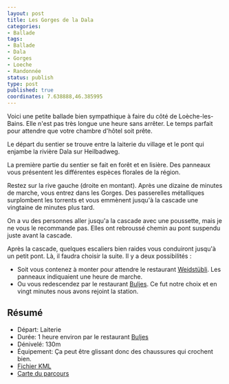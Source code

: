 ```yaml
---
layout: post
title: Les Gorges de la Dala
categories:
- Ballade
tags:
- Ballade
- Dala
- Gorges
- Loeche
- Randonnée
status: publish
type: post
published: true
coordinates: 7.638888,46.385995
---
```


Voici une petite ballade bien sympathique à faire du côté de Loèche-les-Bains. Elle n'est pas très longue une heure sans arrêter. Le temps parfait pour attendre que votre chambre d'hôtel soit prête. <!--more-->

Le départ du sentier se trouve entre la laiterie du village et le pont qui enjambe la rivière Dala sur Heilbadweg.

La première partie du sentier se fait en forêt et en lisière. Des panneaux vous présentent les différentes espèces florales de la région.

Restez sur la rive gauche (droite en montant). Après une dizaine de minutes de marche, vous entrez dans les Gorges. Des passerelles métalliques surplombent les torrents et vous emmènent jusqu'à la cascade une vingtaine de minutes plus tard.

On a vu des personnes aller jusqu'a la cascade avec une poussette, mais je ne vous le recommande pas. Elles ont rebroussé chemin au pont suspendu juste avant la cascade.

Après la cascade, quelques escaliers bien raides vous conduiront jusqu'à un petit pont. Là, il faudra choisir la suite. Il y a deux possibilités :

- Soit vous contenez à monter pour attendre le restaurant [Weidstübli](https://www.weidstuebli.ch). Les panneaux indiquaient une heure de marche.
- Ou vous redescendez par le restaurant [Buljes](https://www.buljes.ch/). Ce fut notre choix et en vingt minutes nous avons rejoint la station.</li>

## Résumé

- Départ: Laiterie
- Durée: 1 heure environ par le restaurant <a title="https://www.buljes.ch/" href="https://www.buljes.ch/">Buljes</a>
- Dénivelé: 130m
- Équipement: Ça peut être glissant donc des chaussures qui crochent bien.
- <a title="https://gist.github.com/alienlebarge/5776473" href="https://gist.github.com/alienlebarge/5776473">Fichier KML</a>
- <a title="https://gist.github.com/alienlebarge/5776473/raw/bb548d21525b69c60ff3862b19cd6a5644ce3f90/GorgesDala.kml" href="https://map.geo.admin.ch/?Y=615347.43151101&amp;X=136861.53681663&amp;zoom=9&amp;bgLayer=ch.swisstopo.pixelkarte-farbe&amp;layers=KML%7C%7Chttps%3A%2F%2Fgist.github.com%2Falienlebarge%2F5776473,KML%7C%7Chttps%3A%2F%2Fgist.github.com%2Falienlebarge%2F5776473%2Fraw%2Fbb548d21525b69c60ff3862b19cd6a5644ce3f90%2FGorgesDala.kml&amp;layers_opacity=1,1&amp;layers_visibility=true,true&amp;time_current=latest&amp;lang=fr">Carte du parcours</a>
